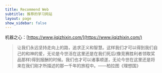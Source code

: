 ```yaml
---
title: Recommend Web
subtitle: 推荐的学习网站
layout: page
show_sidebar: false
---
```


机器之心：[https://www.jiqizhixin.com/](https://www.jiqizhixin.com/)


>让我们永远坚持走向上的路，追求正义和智慧。这样我们才可以得到我们自己的和神的爱，无论是今世活在这里还是在我们死后(像竞赛胜利者领取奖品那样)得到报酬的时候。我们也才可以诸事顺遂，无论今世在这里还是将来在我们刚才所描述的那一千年的旅程中。——柏拉图《理想国》
